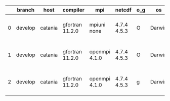 |    | branch   | host    | compiler        | mpi           | netcdf      | o_g   | os     | build   |   u_pass |   u_fail |   s_pass |   s_fail |   e_pass |   e_fail |   nuopc_pass |   nuopc_fail | artifacts_hash                                                                                                                                             | modified                  |
|----|----------|---------|-----------------|---------------|-------------|-------|--------|---------|----------|----------|----------|----------|----------|----------|--------------|--------------|------------------------------------------------------------------------------------------------------------------------------------------------------------|---------------------------|
|  0 | develop  | catania | gfortran 11.2.0 | mpiuni none   | 4.7.4 4.5.3 | O     | Darwin | pass    |    12131 |        4 |        8 |        0 |       43 |        0 |            0 |           50 | [artifacts](https://github.com/esmf-org/esmf-test-artifacts/tree/8b6f1be05b977ba192482d3eb9d236b310b00b8e/develop/catania/gfortran/11.2.0/O/mpiuni/none)   | 2022-04-14 16:50:48 -0600 |
|  1 | develop  | catania | gfortran 11.2.0 | openmpi 4.1.0 | 4.7.4 4.5.3 | O     | Darwin | pass    |    13507 |      154 |       41 |        8 |       80 |        0 |           45 |            5 | [artifacts](https://github.com/esmf-org/esmf-test-artifacts/tree/d42522abce0645f8d6361c2e8ab39c0618932faa/develop/catania/gfortran/11.2.0/O/openmpi/4.1.0) | 2022-04-14 16:25:18 -0600 |
|  2 | develop  | catania | gfortran 11.2.0 | openmpi 4.1.0 | 4.7.4 4.5.3 | g     | Darwin | pass    |    13507 |      154 |       41 |        8 |       80 |        0 |           45 |            5 | [artifacts](https://github.com/esmf-org/esmf-test-artifacts/tree/c94f5ddb19101bce093a192148f50a72bc73adc3/develop/catania/gfortran/11.2.0/g/openmpi/4.1.0) | 2022-04-14 17:23:05 -0600 |